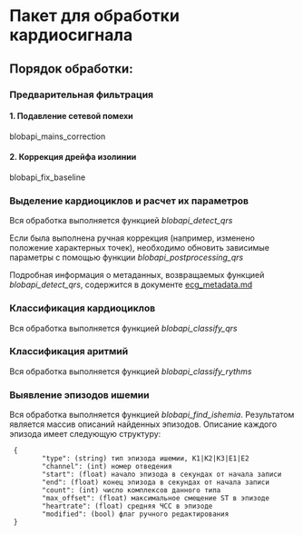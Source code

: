 # Пакет для обработки кардиосигнала

## Порядок обработки:

### Предварительная фильтрация
#### 1. Подавление сетевой помехи
blobapi_mains_correction

#### 2. Коррекция дрейфа изолинии
blobapi_fix_baseline

### Выделение кардиоциклов и расчет их параметров
Вся обработка выполняется функцией  *blobapi_detect_qrs*

Если была выполнена ручная коррекция (например, изменено положение
характерных точек), необходимо обновить зависимые параметры с помощью
функции *blobapi_postprocessing_qrs*

Подробная информация о метаданных, возвращаемых функцией *blobapi_detect_qrs*,
содержится в документе [ecg_metadata.md](ecg_metadata.md)

### Классификация кардиоциклов
Вся обработка выполняется функцией  *blobapi_classify_qrs*

### Классификация аритмий
Вся обработка выполняется функцией  *blobapi_classify_rythms*

### Выявление эпизодов ишемии
Вся обработка выполняется функцией  *blobapi_find_ishemia*.
Результатом является массив описаний найденных эпизодов.
Описание каждого эпизода имеет следующую структуру:

     {
            "type": (string) тип эпизода ишемии, K1|K2|K3|E1|E2
            "channel": (int) номер отведения
            "start": (float) начало эпизода в секундах от начала записи
            "end": (float) конец эпизода в секундах от начала записи
            "count": (int) число комплексов данного типа
            "max_offset": (float) максимальное смещение ST в эпизоде
            "heartrate": (float) средняя ЧСС в эпизоде
            "modified": (bool) флаг ручного редактирования
     }
